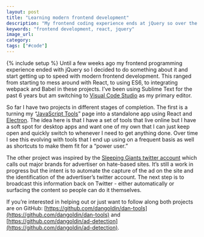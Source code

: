 ```yaml
---
layout: post
title: "Learning modern frontend development"
description: "My frontend coding experience ends at jQuery so over the past few weeks I've been getting into the modern frontend development world."
keywords: "frontend development, react, jquery"
image_url:
category:
tags: ["#code"]
---
```

{% include setup %}
Until a few weeks ago my frontend programming experience ended with jQuery so I decided to do something about it and start getting up to speed with modern frontend development. This ranged from starting to mess around with React, to using ES6, to integrating webpack and Babel in these projects. I’ve been using Sublime Text for the past 6 years but am switching to [Visual Code Studio](https://code.visualstudio.com/) as my primary editor.

So far I have two projects in different stages of completion. The first is a turning my “[JavaScript Tools](http://dangoldin.com/js-tools/)” page into a standalone app using React and [Electron](http://electron.atom.io/). The idea here is that I have a set of tools that live online but I have a soft spot for desktop apps and want one of my own that I can just keep open and quickly switch to whenever I need to get anything done. Over time I see this evolving with tools that I end up using on a frequent basis as well as shortcuts to make them fit for a “power user.”

The other project was inspired by the [Sleeping Giants twitter account](https://twitter.com/slpng_giants) which calls out major brands for advertiser on hate-based sites. It’s still a work in progress but the intent is to automate the capture of the ad on the site and the identification of the advertiser’s twitter account. The next step is to broadcast this information back on Twitter - either automatically or surfacing the content so people can do it themselves.

If you’re interested in helping out or just want to follow along both projects are on GitHub: [https://github.com/dangoldin/dan-tools](https://github.com/dangoldin/dan-tools) and [https://github.com/dangoldin/ad-detection](https://github.com/dangoldin/ad-detection).
